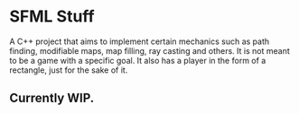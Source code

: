 # SFML Stuff
A C++ project that aims to implement certain mechanics such as path finding, modifiable maps, map filling, ray casting and others. It is not meant to be a game with a specific goal. It also has a player in the form of a rectangle, just for the sake of it.
## Currently WIP.
